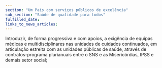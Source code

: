 ```yaml
---
section: "Um País com serviços públicos de excelência"
sub_section: "Saúde de qualidade para todos"
fulfilled_date:
links_to_news_articles:
---
```


Introduzir, de forma progressiva e com apoios, a exigência de equipas médicas e multidisciplinares nas unidades de cuidados continuados, em articulação estreita com as unidades públicas de saúde, através de contratos-programa plurianuais entre o SNS e as Misericórdias, IPSS e demais setor social;